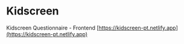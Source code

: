 
# Kidscreen

Kidscreen Questionnaire - Frontend
[https://kidscreen-pt.netlify.app](https://kidscreen-pt.netlify.app) 